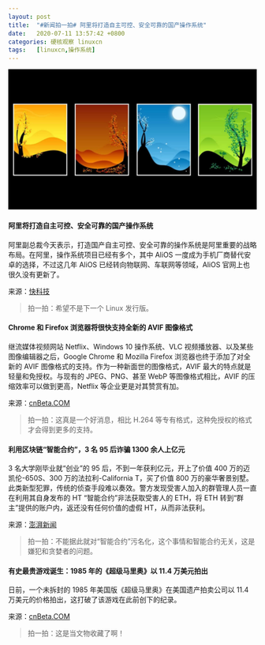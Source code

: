 ```yaml
---
layout: post
title:	"#新闻拍一拍# 阿里将打造自主可控、安全可靠的国产操作系统"
date:	2020-07-11 13:57:42 +0800 
categories:	硬核观察 linuxcn 
tags:	[linuxcn,操作系统]
---
```



![](/Asserts/Images/album/202007/11/135714tobdvd59od9ddolv.jpg)


#### 阿里将打造自主可控、安全可靠的国产操作系统


阿里副总裁今天表示，打造国产自主可控、安全可靠的操作系统是阿里重要的战略布局。在阿里，操作系统项目已经有多个，其中 AliOS 一度成为手机厂商替代安卓的选择，不过这几年 AliOS 已经转向物联网、车联网等领域，AliOS 官网上也很久没有更新了。


来源：[快科技](https://www.cnbeta.com/articles/tech/1001759.htm)



> 
> 拍一拍：希望不是下一个 Linux 发行版。
> 
> 
> 


#### Chrome 和 Firefox 浏览器将很快支持全新的 AVIF 图像格式


继流媒体视频网站 Netflix、Windows 10 操作系统、VLC 视频播放器、以及某些图像编辑器之后，Google Chrome 和 Mozilla Firefox 浏览器也终于添加了对全新的 AVIF 图像格式的支持。作为一种新面世的图像格式，AVIF 最大的特点就是轻量和免授权。与现有的 JPEG、PNG、甚至 WebP 等图像格式相比，AVIF 的压缩效率可以做到更高，Netflix 等企业更是对其赞赏有加。


来源：[cnBeta.COM](https://www.cnbeta.com/articles/tech/1001671.htm)



> 
> 拍一拍：这真是一个好消息，相比 H.264 等专有格式，这种免授权的格式才会得到更多的支持。 
> 
> 
> 


#### 利用区块链“智能合约”，3 名 95 后诈骗 1300 余人上亿元


3 名大学刚毕业就“创业”的 95 后，不到一年获利亿元，开上了价值 400 万的迈凯伦-650S、300 万的法拉利-California T，买了价值 800 万的豪华奢景别墅。此类新型犯罪，传统的侦查手段难以奏效。警方发现受害人加入的群管理人员一直在利用其自身发布的 HT “智能合约”非法获取受害人的 ETH，将 ETH 转到“群主”提供的账户内，返还没有任何价值的虚假 HT，从而非法获利。


来源：[澎湃新闻](https://www.cnbeta.com/articles/tech/1001691.htm)



> 
> 拍一拍：不能据此就对“智能合约”污名化，这个事情和智能合约无关，这是嫌犯和贪婪者的问题。
> 
> 
> 


#### 有史最贵游戏诞生：1985 年的《超级马里奥》以 11.4 万美元拍出


日前，一个未拆封的 1985 年美国版《超级马里奥》在美国遗产拍卖公司以 11.4 万美元的价格拍出，这打破了该游戏在此前创下的纪录。


来源：[cnBeta.COM](https://hot.cnbeta.com/articles/game/1001901.htm)



> 
> 拍一拍：这是当文物收藏了啊！
> 
> 
>
